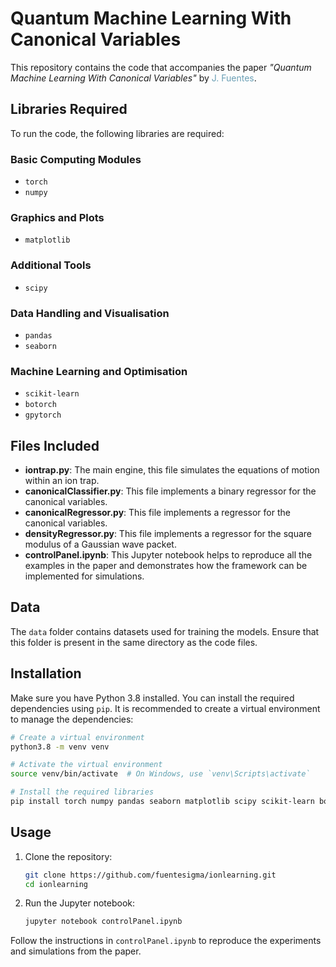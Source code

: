 # Quantum Machine Learning With Canonical Variables

This repository contains the code that accompanies the paper _"Quantum Machine Learning With Canonical Variables"_ by <span style="color:#6a9fb5;">J. Fuentes</span>.

## Libraries Required

To run the code, the following libraries are required:

### Basic Computing Modules
- `torch`
- `numpy`

### Graphics and Plots
- `matplotlib`

### Additional Tools
- `scipy`

### Data Handling and Visualisation
- `pandas`
- `seaborn`

### Machine Learning and Optimisation
- `scikit-learn`
- `botorch`
- `gpytorch`

## Files Included

- **iontrap.py**: The main engine, this file simulates the equations of motion within an ion trap.
- **canonicalClassifier.py**: This file implements a binary regressor for the canonical variables.
- **canonicalRegressor.py**: This file implements a regressor for the canonical variables.
- **densityRegressor.py**: This file implements a regressor for the square modulus of a Gaussian wave packet.
- **controlPanel.ipynb**: This Jupyter notebook helps to reproduce all the examples in the paper and demonstrates how the framework can be implemented for simulations.

## Data

The `data` folder contains datasets used for training the models. Ensure that this folder is present in the same directory as the code files.

## Installation

Make sure you have Python 3.8 installed. You can install the required dependencies using `pip`. It is recommended to create a virtual environment to manage the dependencies:

```bash
# Create a virtual environment
python3.8 -m venv venv

# Activate the virtual environment
source venv/bin/activate  # On Windows, use `venv\Scripts\activate`

# Install the required libraries
pip install torch numpy pandas seaborn matplotlib scipy scikit-learn botorch gpytorch

```

## Usage

1. Clone the repository:
    ```bash
    git clone https://github.com/fuentesigma/ionlearning.git
    cd ionlearning
    ```

2. Run the Jupyter notebook:
    ```bash
    jupyter notebook controlPanel.ipynb
    ```

Follow the instructions in `controlPanel.ipynb` to reproduce the experiments and simulations from the paper.
